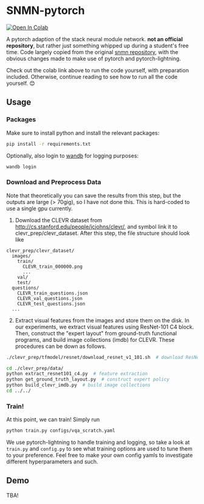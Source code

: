 # SNMN-pytorch

[![Open In Colab](https://colab.research.google.com/assets/colab-badge.svg)](https://colab.research.google.com/drive/1aaTKkApKLeQOuRdXRtA2mSi3Z87ll8RC#scrollTo=Xm5CpLGbMc1r)

A pytorch adaption of the stack neural module network. **not an official repository**, but rather just something whipped up during a student's free time. Code largely copied from the original [snmn repository](https://github.com/ronghanghu/snmn), with the obvious changes made to make use of pytorch and pytorch-lightning.

Check out the colab link above to run the code yourself, with preparation included. Otherwise, continue reading to see how to run all the code yourself. 😊

## Usage

### Packages

Make sure to install python and install the relevant packages:
```bash
pip install -r requirements.txt
```

Optionally, also login to [wandb](wandb.ai) for logging purposes:
```bash
wandb login
```

### Download and Preprocess Data

Note that theoretically you can save the results from this step, but the outputs are large (> 70gig), so I have not done this. This is hard-coded to use a single gpu currently.

1. Download the CLEVR dataset from http://cs.stanford.edu/people/jcjohns/clevr/, and symbol link it to clevr_prep/clevr_dataset. After this step, the file structure should look like

```
clevr_prep/clevr_dataset/
  images/
    train/
      CLEVR_train_000000.png
      ...
    val/
    test/
  questions/
    CLEVR_train_questions.json
    CLEVR_val_questions.json
    CLEVR_test_questions.json
  ...
```

2. Extract visual features from the images and store them on the disk. In our experiments, we extract visual features using ResNet-101 C4 block. Then, construct the "expert layout" from ground-truth functional programs, and build image collections (imdb) for CLEVR. These procedures can be down as follows.

```bash
./clevr_prep/tfmodel/resnet/download_resnet_v1_101.sh  # download ResNet-101

cd ./clevr_prep/data/
python extract_resnet101_c4.py  # feature extraction
python get_ground_truth_layout.py  # construct expert policy
python build_clevr_imdb.py  # build image collections
cd ../../
```

### Train!

At this point, we can train! Simply run
```bash
python train.py configs/vqa_scratch.yaml
```

We use pytorch-lightning to handle training and logging, so take a look at `train.py` and `config.py` to see what training options are used to tune them to your preference. Feel free to make your own config yamls to investigate different hyperparameters and such.

## Demo

TBA!